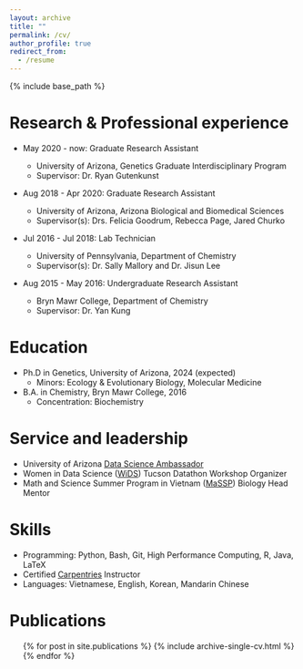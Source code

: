 ```yaml
---
layout: archive
title: ""
permalink: /cv/
author_profile: true
redirect_from:
  - /resume
---
```


{% include base_path %}

Research & Professional experience
======
* May 2020 - now: Graduate Research Assistant
  * University of Arizona, Genetics Graduate Interdisciplinary Program
  * Supervisor: Dr. Ryan Gutenkunst

* Aug 2018 - Apr 2020: Graduate Research Assistant
  * University of Arizona, Arizona Biological and Biomedical Sciences
  * Supervisor(s): Drs. Felicia Goodrum, Rebecca Page, Jared Churko

* Jul 2016 - Jul 2018: Lab Technician
  * University of Pennsylvania, Department of Chemistry
  * Supervisor(s): Dr. Sally Mallory and Dr. Jisun Lee
  
* Aug 2015 - May 2016: Undergraduate Research Assistant
  * Bryn Mawr College, Department of Chemistry
  * Supervisor: Dr. Yan Kung

Education
======
* Ph.D in Genetics, University of Arizona, 2024 (expected)
  * Minors: Ecology & Evolutionary Biology, Molecular Medicine
* B.A. in Chemistry, Bryn Mawr College, 2016
  * Concentration: Biochemistry 
  
Service and leadership
======
* University of Arizona [Data Science Ambassador](https://datascience.arizona.edu/dsa)
* Women in Data Science ([WiDS](https://widstucson.org/)) Tucson Datathon Workshop Organizer
* Math and Science Summer Program in Vietnam ([MaSSP](https://en.masspvn.com/)) Biology Head Mentor

Skills
======
* Programming: Python, Bash, Git, High Performance Computing, R, Java, LaTeX
* Certified [Carpentries](https://carpentries.org/) Instructor
* Languages: Vietnamese, English, Korean, Mandarin Chinese
  
Publications
======
  <ul>{% for post in site.publications %}
    {% include archive-single-cv.html %}
  {% endfor %}</ul>
  
